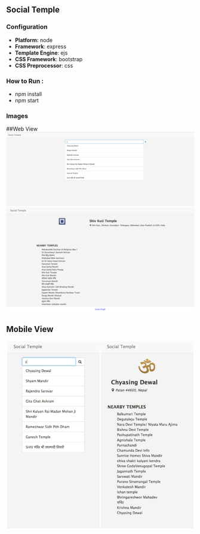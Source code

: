 ## Social Temple

### Configuration
- **Platform:** node
- **Framework**: express
- **Template Engine**: ejs
- **CSS Framework**: bootstrap
- **CSS Preprocessor**: css

### How to Run : 
 - npm install
 - npm start

### Images

##Web View
<img src="src/public/images/img1.png">
<img src="src/public/images/img2.png">

## Mobile View
<img src="src/public/images/img3.png">